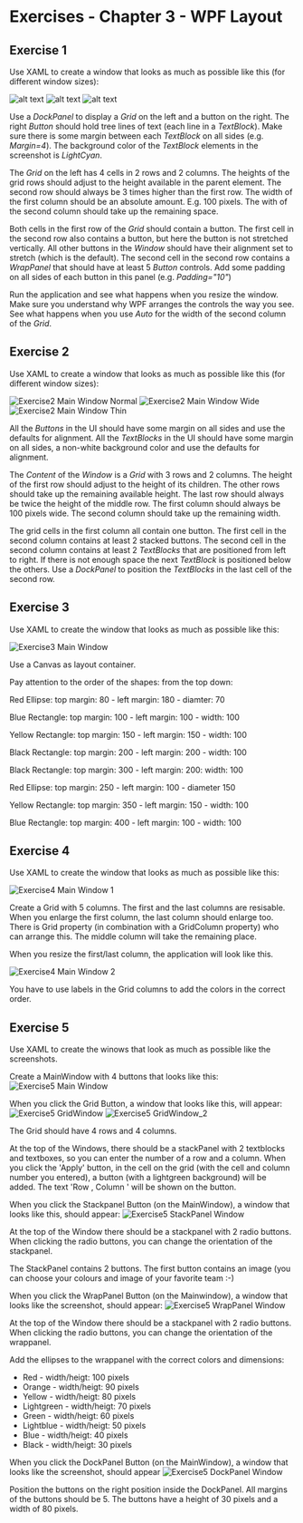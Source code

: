# Exercises - Chapter 3 - WPF Layout

## Exercise 1
Use XAML to create a window that looks as much as possible like this (for different window sizes):

![alt text][img_mainwindow_normal] 
![alt text][img_mainwindow_wide] 
![alt text][img_mainwindow_thin]
 
Use a *DockPanel* to display a *Grid* on the left and a button on the right.
The right *Button* should hold tree lines of text (each line in a *TextBlock*). 
Make sure there is some margin between each *TextBlock* on all sides (e.g. *Margin=4*). 
The background color of the *TextBlock* elements in the screenshot is *LightCyan*.

The *Grid* on the left has 4 cells in 2 rows and 2 columns. 
The heights of the grid rows should adjust to the height available in the parent element. 
The second row should always be 3 times higher than the first row.
The width of the first column should be an absolute amount. E.g. 100 pixels.
The with of the second column should take up the remaining space.

Both cells in the first row of the *Grid* should contain a button. 
The first cell in the second row also contains a button, but here the button is not stretched vertically. 
All other buttons in the *Window* should have their alignment set to stretch (which is the default). 
The second cell in the second row contains a *WrapPanel* that should have at least 5 *Button* controls. 
Add some padding on all sides of each button in this panel (e.g. *Padding="10"*)

Run the application and see what happens when you resize the window. 
Make sure you understand why WPF arranges the controls the way you see. 
See what happens when you use *Auto* for the width of the second column of the *Grid*.

## Exercise 2
Use XAML to create a window that looks as much as possible like this (for different window sizes):

![Exercise2 Main Window Normal](images/Exercise2_MainWindow_normal.png)
![Exercise2 Main Window Wide](images/Exercise2_MainWindow_wide.png)
![Exercise2 Main Window Thin](images/Exercise2_MainWindow_thin.png)

All the *Buttons* in the UI should have some margin on all sides and use the defaults for alignment.
All the *TextBlocks* in the UI should have some margin on all sides, a non-white background color and use the defaults for alignment. 

The *Content* of the *Window* is a *Grid* with 3 rows and 2 columns.
The height of the first row should adjust to the height of its children. 
The other rows should take up the remaining available height. 
The last row should always be twice the height of the middle row.
The first column should always be 100 pixels wide.
The second column should take up the remaining width. 

The grid cells in the first column all contain one button.
The first cell in the second column contains at least 2 stacked buttons.
The second cell in the second column contains at least 2 *TextBlocks* that are positioned from left to right. If there is not enough space the next *TextBlock* is positioned below the others. 
Use a *DockPanel* to position the *TextBlocks* in the last cell of the second row.

## Exercise 3
Use XAML to create the window that looks as much as possible like this:

![Exercise3 Main Window](images/Exercise3_MainWindow.png)

Use a Canvas as layout container.

Pay attention to the order of the shapes: from the top down:

Red Ellipse: top margin: 80 - left margin: 180 - diamter: 70

Blue Rectangle: top margin: 100 - left margin: 100 - width: 100

Yellow Rectangle: top margin: 150 - left margin: 150 - width: 100

Black Rectangle: top margin: 200 - left margin: 200 - width: 100

Black Rectangle: top margin: 300 - left margin: 200: width: 100

Red Ellipse: top margin: 250 - left margin: 100 - diameter 150

Yellow Rectangle: top margin: 350 - left margin: 150 - width: 100

Blue Rectangle: top margin: 400 - left margin: 100 - width: 100

## Exercise 4
Use XAML to create the window that looks as much as possible like this:

![Exercise4 Main Window 1](images/Exercise4_MainWindow_1.png)

Create a Grid with 5 columns. 
The first and the last columns are resisable. When you enlarge the first column, the last column should enlarge too. There is Grid property (in combination with a GridColumn property) who can arrange this.
The middle column will take the remaining place.

When you resize the first/last column, the application will look like this.

![Exercise4 Main Window 2](images/Exercise4_MainWindow_2.png)

You have to use labels in the Grid columns to add the colors in the correct order.

[img_mainwindow_normal]:images/MainWindow_normal.png "Normal"
[img_mainwindow_wide]:images/MainWindow_wide.png "Wide"
[img_mainwindow_thin]:images/MainWindow_thin.png "Thin"

## Exercise 5
Use XAML to create the winows that look as much as possible like the screenshots.

Create a MainWindow with 4 buttons that looks like this:
![Exercise5 Main Window](images/Exercise5_MainWindow.PNG)

When you click the Grid Button, a window that looks like this, will appear:
![Exercise5 GridWindow](images/Exercise5_GridWindow.PNG)
![Exercise5 GridWindow_2](images/Exercise5_GridWindow_2.PNG)

The Grid should have 4 rows and 4 columns.

At the top of the Windows, there should be a stackPanel with 2 textblocks and textboxes, so you can enter the number of a row and a column. 
When you click the 'Apply' button, in the cell on the grid (with the cell and column number you entered), a button (with a lightgreen background) will be added.
The text 'Row <row>, Column <column>' will be shown on the button.

When you click the Stackpanel Button (on the MainWindow), a window that looks like this, should appear:
![Exercise5 StackPanel Window](images/Exercise5_StackPanelWindow.PNG)
 
At the top of the Window there should be a stackpanel with 2 radio buttons. When clicking the radio buttons, you can change the orientation of the stackpanel.
 
 The StackPanel contains 2 buttons. The first button contains an image (you can choose your colours and image of your favorite team :-)
 
When you click the WrapPanel Button (on the Mainwindow), a window that looks like the screenshot, should appear:
 ![Exercise5 WrapPanel Window](images/Exercise5_WrapPanelWindow.PNG)
 
 At the top of the Window there should be a stackpanel with 2 radio buttons. When clicking the radio buttons, you can change the orientation of the wrappanel.

 Add the ellipses to the wrappanel with the correct colors and dimensions:
 - Red - width/heigt: 100 pixels
 - Orange - width/heigt: 90 pixels
 - Yellow - width/heigt: 80 pixels
 - Lightgreen - width/heigt: 70 pixels
 - Green - width/heigt: 60 pixels
 - Lightblue - width/heigt: 50 pixels
 - Blue - width/heigt: 40 pixels
 - Black - width/heigt: 30 pixels
 
 When you click the DockPanel Button (on the MainWindow), a window that looks like the screenshot, should appear
 ![Exercise5 DockPanel Window](images/Exercise5_DockPanelWindow.PNG)
 
 Position the buttons on the right position inside the DockPanel. All margins of the buttons should be 5. 
 The buttons have a height of 30 pixels and a width of 80 pixels.
 
 
